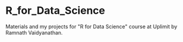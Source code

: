 # R_for_Data_Science 
Materials and my projects for "R for Data Science" course at Uplimit by Ramnath Vaidyanathan. 
